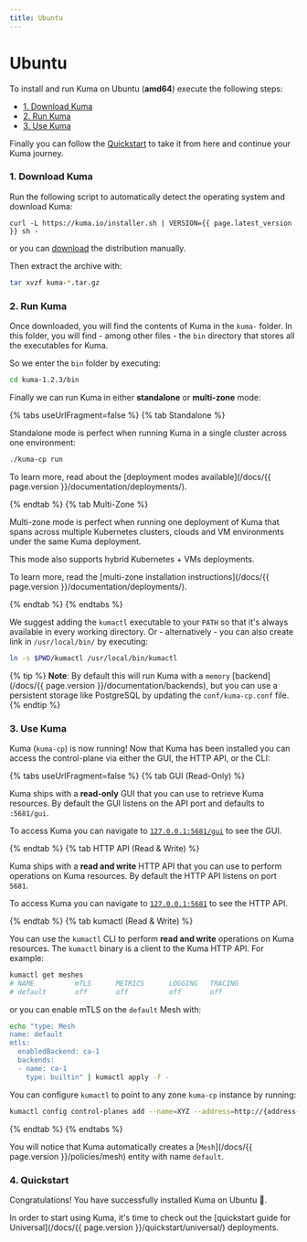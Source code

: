 ```yaml
---
title: Ubuntu
---
```

# Ubuntu

To install and run Kuma on Ubuntu (**amd64**) execute the following steps:

* [1. Download Kuma](#_1-download-kuma)
* [2. Run Kuma](#_2-run-kuma)
* [3. Use Kuma](#_3-use-kuma)

Finally you can follow the [Quickstart](#_4-quickstart) to take it from here and continue your Kuma journey.

### 1. Download Kuma

Run the following script to automatically detect the operating system and download Kuma:

<div class="language-sh">
<pre><code>curl -L https://kuma.io/installer.sh | VERSION={{ page.latest_version }} sh -</code></pre>
</div>

or you can [download](https://download.konghq.com/mesh-alpine/kuma-1.2.3-ubuntu-amd64.tar.gz) the distribution manually.

Then extract the archive with:

```sh
tar xvzf kuma-*.tar.gz
```

### 2. Run Kuma

Once downloaded, you will find the contents of Kuma in the `kuma-` folder. In this folder, you will find - among other files - the `bin` directory that stores all the executables for Kuma. 

So we enter the `bin` folder by executing:

```sh
cd kuma-1.2.3/bin
```

Finally we can run Kuma in either **standalone** or **multi-zone** mode:

{% tabs useUrlFragment=false %}
{% tab Standalone %}

Standalone mode is perfect when running Kuma in a single cluster across one environment:

```sh
./kuma-cp run
```

To learn more, read about the [deployment modes available](/docs/{{ page.version }}/documentation/deployments/).

{% endtab %}
{% tab Multi-Zone %}

Multi-zone mode is perfect when running one deployment of Kuma that spans across multiple Kubernetes clusters, clouds and VM environments under the same Kuma deployment. 

This mode also supports hybrid Kubernetes + VMs deployments.

To learn more, read the [multi-zone installation instructions](/docs/{{ page.version }}/documentation/deployments/).

{% endtab %}
{% endtabs %}

We suggest adding the `kumactl` executable to your `PATH` so that it's always available in every working directory. Or - alternatively - you can also create link in `/usr/local/bin/` by executing:

```sh
ln -s $PWD/kumactl /usr/local/bin/kumactl
```

{% tip %}
**Note**: By default this will run Kuma with a `memory` [backend](/docs/{{ page.version }}/documentation/backends), but you can use a persistent storage like PostgreSQL by updating the `conf/kuma-cp.conf` file.
{% endtip %}

### 3. Use Kuma

Kuma (`kuma-cp`) is now running! Now that Kuma has been installed you can access the control-plane via either the GUI, the HTTP API, or the CLI:

{% tabs useUrlFragment=false %}
{% tab GUI (Read-Only) %}

Kuma ships with a **read-only** GUI that you can use to retrieve Kuma resources. By default the GUI listens on the API port and defaults to `:5681/gui`. 

To access Kuma you can navigate to [`127.0.0.1:5681/gui`](http://127.0.0.1:5681/gui) to see the GUI.

{% endtab %}
{% tab HTTP API (Read & Write) %}

Kuma ships with a **read and write** HTTP API that you can use to perform operations on Kuma resources. By default the HTTP API listens on port `5681`.

To access Kuma you can navigate to [`127.0.0.1:5681`](http://127.0.0.1:5681) to see the HTTP API.

{% endtab %}
{% tab kumactl (Read & Write) %}

You can use the `kumactl` CLI to perform **read and write** operations on Kuma resources. The `kumactl` binary is a client to the Kuma HTTP API. For example:

```sh
kumactl get meshes
# NAME          mTLS      METRICS      LOGGING   TRACING
# default       off       off          off       off
```

or you can enable mTLS on the `default` Mesh with:

```sh
echo "type: Mesh
name: default
mtls:
  enabledBackend: ca-1
  backends:
  - name: ca-1
    type: builtin" | kumactl apply -f -
```

You can configure `kumactl` to point to any zone `kuma-cp` instance by running:

```sh
kumactl config control-planes add --name=XYZ --address=http://{address-to-kuma}:5681
```
{% endtab %}
{% endtabs %}

You will notice that Kuma automatically creates a [`Mesh`](/docs/{{ page.version }}/policies/mesh) entity with name `default`.

### 4. Quickstart

Congratulations! You have successfully installed Kuma on Ubuntu 🚀. 

In order to start using Kuma, it's time to check out the [quickstart guide for Universal](/docs/{{ page.version }}/quickstart/universal/) deployments.
